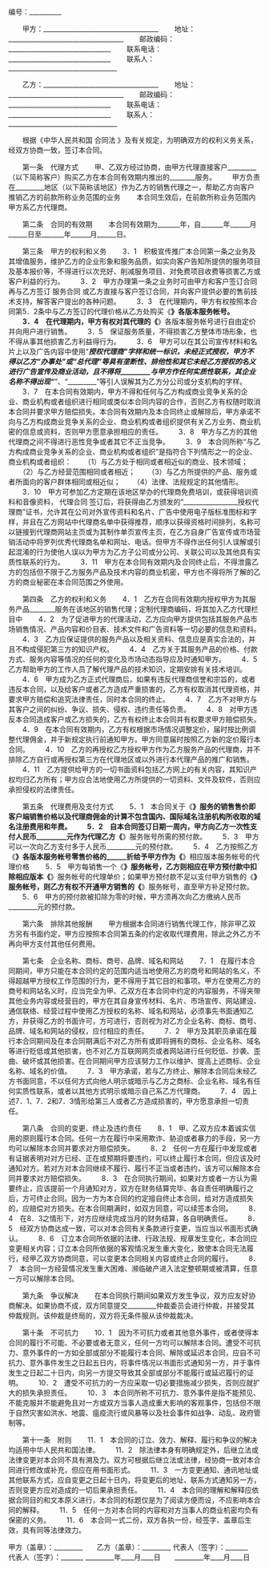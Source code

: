 
 


编号：__________


　　甲方：____________________________________
　　地址：____________________________________
　　邮政编码：________________________________
　　联系电话：________________________________
　　联系人：__________________________________


　　乙方：____________________________________
　　地址：____________________________________
　　邮政编码：________________________________
　　联系电话：________________________________
　　联系人：__________________________________


　　根据《中华人民共和国
合同法
》及有关规定，为明确双方的权利义务关系，经双方协商一致，签订本合同。


　　第一条　代理方式
　　甲、乙双方经过协商，由甲方代理直接客户_________（以下简称客户）购买乙方在本合同有效期内推出的________服务。
　　甲方负责在_________地区（以下简称该地区）作为乙方的销售代理之一，帮助乙方向客户推销乙方的前款所称业务范围的业务
　　本合同生效后，在前款所称业务范围内甲方系乙方代理商。


　　第二条　合同的有效期
　　本合同有效期为_______年，自_______年______月______日至_______年______月______日。


　　第三条　甲方的权利和义务
　　3．1　积极宣传推广本合同第一条之业务及其增值服务，维护乙方的企业形象和服务品质，如实向客户告知所提供的服务项目及基本报价等，不得进行以次充好、削减服务项目、对免费项目收费等损害乙方或客户利益的行为。
　　3．2　甲方办理第一条之业务时可由甲方和客户签订合同再与乙方签订
服务合同
或乙方直接与客户签订合同，并向客户提供必要的售前技术支持，解答客户提出的各种问题。
　　3．3　在代理期内，甲方有权按照本合同第5．2条中与乙方签订的代理价格从乙方处购买《________》各版本服务帐号。
　　3．4　在代理期内，甲方有权对其代理的《________》各版本服务帐号进行自由定价并向用户进行销售。
　　3．5　保证服务质量，不得损害乙方整体市场形象，也不得从事其他损害乙方利益得行为。
　　3．6　甲方可以在其公司宣传材料和名片上以及广告内容中使用“_________授权代理商”字样和统一标识，未经正式授权，甲方不得以乙方“办事处”或“总代理”等具有垄断性、排他性和其它未经乙方授权的名义进行广告宣传及商业活动，且不得将_________与甲方作任何实质性联系，其企业名称不得出现“_________”、“_________”等引人误解其为乙方分公司或分支机构的字样。
　　3．7　在本合同有效期内，甲方不得和任何与乙方构成商业竞争关系的企业、商业机构或者组织进行相同或类似本合同内容的合作，否则乙方有权随时取消本合同并要求甲方赔偿损失。本合同有效期内及本合同终止或解除后，甲方承诺不向与乙方构成商业竞争关系的企业、商业机构或者组织提供有关乙方业务、商业机密的信息或资料，否则甲方愿意承担相应的责任。
　　3．8　甲方与乙方的其他代理商之间不得进行恶性竞争或者其它不正当竞争。
　　3．9　本合同所称“与乙方构成商业竞争关系的企业、商业机构或者组织”是指符合下列情形之一的企业、商业机构或者组织：
　　（1）与乙方处于相同或者相近似的商业、技术领域；
　　（2）与乙方经营范围相同或者相近；
　　（3）与乙方所提供的产品、服务或者所面向的客户群体相同或相近似；
　　（4）法律、法规规定的其他情形。
　　3．10　甲方可参加乙方定期在该地区举办的代理商免费培训，或获得培训资料和音像资料，
代理合同
签订后，将获得由乙方颁发的“_________________授权代理商”证书，允许其在公司对外宣传资料和名片、广告中使用电子版标准图标和字样，并且在乙方网站中代理商名单中获得推荐，顺序以获得资格时间排列，名称可以链接到代理商网站主页或为其制作单页宣传主页，在乙方自身广告宣传或市场营销活动中将罗列优秀代理商名单和网址、电话。但甲方不得作出任何引人误解或引起混淆的行为使他人误以为甲方为乙方子公司或分公司、关联公司以及其他具有实质性联系的行为。
　　3．11　甲方在本合同有效期内及合同终止后，不得泄露乙方的包括但不限于乙方服务产品及技术内容的商业机密，甲方也不得将所了解的乙方的商业秘密在本合同范围之外使用。


　　第四条　乙方的权利和义务
　　4．1　乙方在合同有效期内授权甲方为其服务产品________服务在该地区的销售代理；定制代理商编码，将其加入乙方代理栏目中
　　4．2　为了促进甲方的代理活动，乙方应向甲方提供包括其服务产品市场销售情况、产品内容和价目表、技术文件和广告资料等一切必要的信息和资料。
　　4．3　乙方应保证提供的服务产品以及相关资料、信息应是真实合法的，并且不构成侵犯第三方的知识产权。
　　4．4　乙方关于其服务产品的价格、付款方式、服务内容等情况的任何的变化及市场动态指导应及时通知甲方。
　　4．5　乙方帮助甲方的工作人员了解代理产品的技术知识，定期安排有关技术培训。
　　4．6　甲方成为乙方正式代理商后，如果有违反代理商信誉和宗旨的，或者违反本合同，以及给客户或者乙方造成严重损害的，乙方有权取消其代理资格，并要求甲方赔偿和追究法律责任，同时本合同的终止。
　　4．7　乙方不对甲方与其客户之间的纠纷、争议、损失、侵权、违约责任等负责。
　　4．8　对甲方违反本合同造成客户或乙方损失的，乙方有权终止本合同并有权要求甲方赔偿损失。
　　4．9　在本合同有效期内，乙方有权根据市场情况调整定价，届时按比例调整代理佣金，并于新规定执行前通知甲方。甲方同意届时按照乙方新的定价履行本合同。
　　4．10　乙方的再授权乙方授权甲方作为乙方服务产品的代理商，并不排除乙方自行或再授权第三方在代理地区或以外进行本代理产品的推广和销售。
　　4．11　乙方提供给甲方的一切书面资料包括乙方网上的有关内容，其知识产权均归乙方所有；甲方应合法地使用乙方所提供的一切资料、文件及软件，否则应承担侵权的法律责任。


　　第五条　代理费用及支付方式
　　5．1　本合同关于《________》服务的销售售价即客户端销售价格以及代理商佣金的计算不包含国内、国际域名注册机构所收取的域名注册费用和年费。
　　5．2　自本合同签订日期一周内，甲方向乙方一次性支付人民币_________元作为代理乙方《________》服务账号所需的预付款。
　　5．3　甲方可以一次向乙方支付多于人民币_________元的预付款。
　　5．4　乙方按照乙方《________》各版本服务帐号零售价格的______折给予甲方作为《________》相应版本服务帐号的代理价格
　　5．5　甲方每销售一个《________》服务帐号，乙方则相应在甲方预付款中扣除相应版本《________》服务帐号的代理单价；如果甲方预付款不足以支付甲方销售的《________》服务帐号，则乙方有权不开通甲方销售的《________》服务帐号，直至甲方补足预付款。
　　5．6　甲方的预付款被扣除为零的时候，甲方须再次向乙方缴纳人民币_________元的预付款。


　　第六条　排除其他报酬
　　甲方根据本合同进行销售代理工作，除非甲乙双方另有书面约定，甲方应按照本合同第五条的约定收取代理费用，除此之外乙方不再向甲方支付其他任何费用。


　　第七条　企业名称、商标、商号、品牌、域名和网站
　　7．1　在履行本合同期间，甲方只能在本合同约定的范围内适当地使用乙方的商号和网站的名义，不得超越甲方授权工作范围的行为，更不得用于其它目的和事项。甲方在使用乙方的商号和网站名义时，应当完全为甲、乙双方在本合同中约定的内容服务，不得夹带其他业务内容或经营目的，甲方在其自身宣传材料、名片、市场宣传、网站建设、通信联络、经营过程中使用乙方授权的名称、域名和网站，必须事先书面通知乙方，并获得乙方的书面许可，方可进行，否则视为对乙方企业名称、商标、商号、品牌、域名和网站的侵权，应付相应的责任。
　　7．2　甲方及其职员承诺在履行本合同期间及在本合同期满后不对乙方所有或即将拥有的商标、企业名称、域名等进行贬低或其他损害，也不对乙方互联网网页或者网站进行任何贬低、抄袭、歪曲、破坏或其他损害。在合同期间甲方应该努力工作以维护、提高上述商标、企业名称、域名的价值。
　　7．3　甲方承诺，若与乙方终止、解除本合同后未经乙方书面同意，不以任何方式向他人明示或暗示与乙方之商标、企业名称、域名有任何实质性联系，或者以其他方式明示或暗示自己系乙方代理商。
　　7．4　因上述7．1、7．2和7．3情形给第三人或者乙方造成损害的，甲方愿意承担一切责任。


　　第八条　合同的变更、终止及违约责任
　　8．1　甲、乙双方应本着诚实信用的原则履行本合同。任何一方在履行中采用欺诈、胁迫或者暴力的手段，另一方均可以解除本合同并要求对方赔偿损失。
　　8．2　任何一方在履行中发现或者有证据表明对对方已经、正在或预期将要违约，可以终止履行本合同，但应该及时通知对方。若对方对本合同继续不履行、履行不正当或者违约，该方可以解除本合同并要求对方赔偿损失。
　　8．3　在合同执行期间，如果对方或者一方认为需要终止，应该提前一个月通知对方，双方在财务结算完毕、各自责任明确履行之后，方可终止合同。因为一方为本合同的约定擅自终止本合同，给对方造成损失的，应赔偿对方损失。在本合同期满时，如双方同意，可以续签本合同。
　　8．4　在8．3之情形下，对方应继续完成当月的财务结算，各自明确责任。
　　8．5　经双方协商达成一致，可以对本合同有关条款进行变更，当应当以书面形式确认。
　　8．6　订立本合同所依据的法律、行政法规、规章发生变化，本合同应变更相关内容；订立本合同所依据的客观情况发生重大变化，致使本合同无法履行，经甲乙双方协商同意，可以变更本合同相关内容或终止合同的履行。
　　8．7　本合同一方经营情况发生重大困难、濒临破产进入法定整顿期或被清算，任意一方可以解除本合同。


　　第九条　争议解决
　　在本合同执行期间如果双方发生争议，双方应友好协商解决。如果协商不成，双方同意提交_________仲裁委员会进行仲裁，并接受其仲裁规则。该仲裁是终局的，双方将无条件服从该仲裁裁决。


　　第十条　不可抗力
　　10．1　因为不可抗力或者其他意外事件，或者使得本合同的履行不可能、不必要或者无意义，任何一方均可以解除本合同。遭受不可抗力、意外事件的一方如全部或部分不能履行本合同、解除或延迟本合同，应自不可抗力、意外事件发生之日起五日内，将事件情况以书面形式通知另一方，并于事件发生之日起二十日内，向另一方提交导致其全部或部分不能履行或延迟履行的证明。
　　10．2　遭受不可抗力的一方应采取一切必要措施减少损失，否则应就扩大的损失承担责任。
　　10．3　本合同所称不可抗力、意外事件是指不能预见、不能克服并不能避免且对一方或双方当事人造成重大影响的客观事件，包括但不限于自然灾害如洪水、地震、瘟疫流行或风暴等以及社会事件如战争、动乱、政府管制等。


　　第十一条　附则
　　11．1　本合同的订立、效力、解释、履行和争议的解决均适用中华人民共和国法律。
　　11．2　除法律本身有明确规定外，后继立法或法律变更对本合同不具有溯及力。双方可根据后继立法或法律，经协商一致对本合同进行修改或补充，但应在用书面形式。
　　11．3　一方变更通知、通讯地址或其他联系方式，应自变更之日起十日内，将变更后的地址、联系方式通知另一方，否则变更方应对造成的一切后果承担责任。
　　11．4　本合同的理解和解释应依据合同目的和文本原义进行，本合同的标题仅是为了阅读方便而设，不应影响本合同的解释。
　　11．5　任何一方对本合同的内容和对方当事人的商业机密均负有保密的义务。
　　11．6　本合同一式二份，双方各执一份，经签字、盖章后生效，具有同等法律效力。


 



甲方（盖章）：_________　　乙方（盖章）：_________
代表人（签字）：_______　　代表人（签字）：_______
_________年____月____日　　_________年____月____日
 


 

 
 
 
 
 
  


  
 

  


  


  
 
 
 
 

